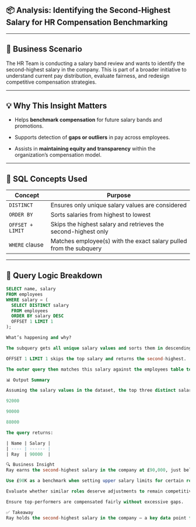 ## 📦 Analysis: Identifying the Second-Highest Salary for HR Compensation Benchmarking

---

## 🧠 Business Scenario
The HR Team is conducting a salary band review and wants to identify the second-highest salary in the company. This is part of a broader initiative to understand current pay distribution, evaluate fairness, and redesign competitive compensation strategies.

---

## 💡 Why This Insight Matters

- Helps **benchmark compensation** for future salary bands and promotions.

- Supports detection of **gaps or outliers** in pay across employees.

- Assists in **maintaining equity and transparency** within the organization’s compensation model.

---

## 🧰 SQL Concepts Used

| Concept          | Purpose                                                            |
| ---------------- | ------------------------------------------------------------------ |
| `DISTINCT`       | Ensures only unique salary values are considered                   |
| `ORDER BY`       | Sorts salaries from highest to lowest                              |
| `OFFSET + LIMIT` | Skips the highest salary and retrieves the second-highest only     |
| `WHERE` clause   | Matches employee(s) with the exact salary pulled from the subquery |

---

## 🧪 Query Logic Breakdown

```sql 
SELECT name, salary
FROM employees
WHERE salary = (
  SELECT DISTINCT salary
  FROM employees
  ORDER BY salary DESC
  OFFSET 1 LIMIT 1
);

What’s happening and why?

The subquery gets all unique salary values and sorts them in descending order.

OFFSET 1 LIMIT 1 skips the top salary and returns the second-highest.

The outer query then matches this salary against the employees table to return the name(s) and salary of employee(s) earning it.

📊 Output Summary

Assuming the salary values in the dataset, the top three distinct salaries are:

92000

90000

88000

The query returns:

| Name | Salary |
| ---- | ------ |
| Ray  | 90000  |

🔍 Business Insight
Ray earns the second-highest salary in the company at £90,000, just below Chanel’s £92,000. This allows HR to:

Use £90K as a benchmark when setting upper salary limits for certain roles.

Evaluate whether similar roles deserve adjustments to remain competitive.

Ensure top-performers are compensated fairly without excessive gaps.

✅ Takeaway
Ray holds the second-highest salary in the company — a key data point for HR when benchmarking competitive pay and ensuring fairness across teams.



